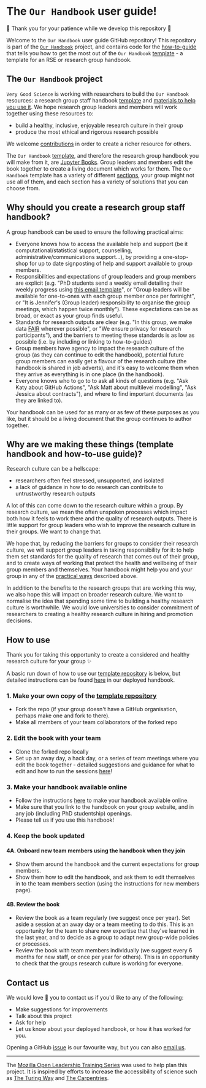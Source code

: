 # The `Our Handbook` user guide!
:construction: Thank you for your patience while we develop this repository :construction:

Welcome to the `Our Handbook` user guide GitHub repository! This repository is part of the [`Our Handbook`](#the-our-handbook-project) project, and contains code for the [how-to-guide](deployed-handbook-handbook) that tells you how to get the most out of the `Our Handbook` [template](template-repo) - a template for an RSE or research group handbook. 

## The `Our Handbook` project
`Very Good Science` is working with researchers to build the `Our Handbook` resources: a research group staff handbook [template](template-repo) and [materials to help you use it](deployed-handbook-handbook). We hope research group leaders and members will work together using these resources to:
* build a healthy, inclusive, enjoyable research culture in their group 
* produce the most ethical and rigorous research possible

We welcome [contributions](#contributing) in order to create a richer resource for others.

The `Our Handbook` [template](template), and therefore the research group handbook you will make from it, are [Jupyter Books](http://jupyterbook.org/). 
Group leaders and members edit the book together to create a living document which works for them. The `Our Handbook` template has a variety of different [sections](#handbook-sections), your group might not use all of them, and each section has a variety of solutions that you can choose from.

## Why should you create a research group staff handbook?
A group handbook can be used to ensure the following practical aims:
* Everyone knows how to access the available help and support (be it computational/statistical support, counselling, administrative/communications support...), by providing a one-stop-shop for up to date signposting of help and support available to group members.
* Responsibilities and expectations of group leaders and group members are explicit (e.g. "PhD students send a weekly email detailing their weekly progress using [this email template](resources/email-template.md)", or "Group leaders will be available for one-to-ones with each group member once per fortnight", or "It is Jennifer's (Group leader) responsibility to organise the group meetings, which happen twice monthly"). These expectations can be as broad, or exact as your group finds useful.
* Standards for research outputs are clear (e.g. "In this group, we make data [FAIR](https://www.nature.com/articles/sdata201618) wherever possible", or "We ensure privacy for research participants"), and the barriers to meeting these standards is as low as possible (i.e. by including or linking to how-to-guides)
* Group members have agency to impact the research culture of the group (as they can continue to edit the handbook), potential future group members can easily get a flavour of the research culture (the handbook is shared in job adverts), and it's easy to welcome them when they arrive as everything is in one place (in the handbook).
* Everyone knows who to go to to ask all kinds of questions (e.g. "Ask Katy about GitHub Actions", "Ask Matt about multilevel modelling", "Ask Jessica about contracts"), and where to find important documents (as they are linked to).

Your handbook can be used for as many or as few of these purposes as you like, but it should be a living document that the group continues to author together.

<!--
## Why create a group handbook with `Our Handbook`?
`Our Handbook` has the following useful features:
* Template handbook sections for you to mix, match, remix and edit to create the most useful handbook for your group in the shortest time.
* Template processes for running away days, team meetings, and more.
* Reduces the difficulty in maintaining your handbook, by providing testing and continuous integration, which:
  * Sets up your handbook as a GitHub Pages website to make it available to your team and others 
  * Automatically checks links in your handbook are still working 
-->

## Why are we making these things (template handbook and how-to-use guide)?
Research culture can be a hellscape:
* researchers often feel stressed, unsupported, and isolated
* a lack of guidance in how to do research can contribute to untrustworthy research outputs

A lot of this can come down to the research culture within a group. By research culture, we mean the often unspoken processes which impact both how it feels to work there and the quality of research outputs. There is little support for group leaders who wish to improve the research culture in their groups. We want to change that.

We hope that, by reducing the barriers for groups to consider their research culture, we will support group leaders in taking responsibility for it: to help them set standards for the quality of research that comes out of their group, and to create ways of working that protect the health and wellbeing of their group members and themselves. Your handbook might help you and your group in any of the [practical ways](#why-should-you-create-a-research-group-staff-handbook) described above.

In addition to the benefits to the research groups that are working this way, we also hope this will impact on broader research culture. We want to normalise the idea that spending some time to building a healthy research culture is worthwhile. We would love universities to consider commitment of researchers to creating a healthy research culture in hiring and promotion decisions.

## How to use
Thank you for taking this opportunity to create a considered and healthy research culture for your group :sparkles:

A basic run down of how to use our [template repository](template-repo) is below, but detailed instructions can be found [here](deployed-handbook-handbook) in our deployed handbook.

### 1\. Make your own copy of the [template repository](template-repo)
* Fork the repo (if your group doesn't have a GitHub organisation, perhaps make one and fork to there).
* Make all members of your team collaborators of the forked repo

### 2\. Edit the book with your team
* Clone the forked repo locally
* Set up an away day, a hack day, or a series of team meetings where you edit the book together - detailed suggestions and guidance for what to edit and how to run the sessions [here](editing-guide.md)!
<!-- TODO: Make a guide to handbook hack days: preparations for organisers, instructions for members, etc, i.e. install VS code, add jupyterbook plugin, etc - and link here  see our [guide to handbook hack days](hack-day.md)-->

### 3\. Make your handbook available online
* Follow the instructions [here]() to make your handbook available online.
* Make sure that you link to the handbook on your group website, and in any job (including PhD studentship) openings.
* Please tell us if you use this handbook! 

### 4\. Keep the book updated
#### 4A. Onboard new team members using the handbook when they join
* Show them around the handbook and the current expectations for group members.
* Show them how to edit the handbook, and ask them to edit themselves in to the team members section (using the instructions for new members page).

#### 4B. Review the book 
* Review the book as a team regularly (we suggest once per year). Set aside a session at an away day or a team meeting to do this. This is an opportunity for the team to share new expertise that they've learned in the last year, and to decide as a group to adapt new group-wide policies or processes.
* Review the book with team members individually (we suggest every 6 months for new staff, or once per year for others). This is an opportunity to check that the groups research culture is working for everyone.

<!--
## Handbook Sections
-->
## Contact us
We would love :sparkling_heart: you to contact us if you'd like to any of the following:
* Make suggestions for improvements
* Talk about this project
* Ask for help
* Let us know about your deployed handbook, or how it has worked for you.

Opening a GitHub [issue](https://github.com/NatalieThurlby/research-handbook/issues/new) is our favourite way, but you can also [email us](mailto:natalie.thurlby@bristol.ac.uk). 

<!--TODO: Make issue templates-->
<!--
## Examples
Here we have examples of in-use deployed handbooks:
* [here]() - by [group]()
* [here]() - by [group]()
* [here]() - by [group]()
-->
<!--TODO: Add some testimonials-->
----
The [Mozilla Open Leadership Training Series](https://mozilla.github.io/open-leadership-training-series/) was used to help plan this project. It is inspired by efforts to increase the accessibility of science such as [The Turing Way](https://github.com/alan-turing-institute/the-turing-way) and [The Carpentries](https://carpentries.org/).

[deployed-handbook-handbook]: https://very-good-science.github.io/our-handbook-user-guide
[template-repo]: https://github.com/very-good-science/our-handbook-template/
